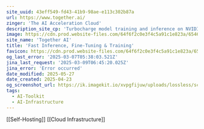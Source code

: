```yaml
---
site_uuid: 43eff549-fd43-41b9-98ae-e113c302b87a
url: https://www.together.ai/
zinger: 'The AI Acceleration Cloud'
description_site_cp: 'Turbocharge model training and inference on NVIDIA GPUs. Build with open source and fine-tune your own AI.'
image: https://cdn.prod.website-files.com/64f6f2c0e3f4c5a91c1e823a/654692b86325351d86c33550_og-hp.jpg
site_name: 'Together AI'
title: 'Fast Inference, Fine-Tuning & Training'
favicon: https://cdn.prod.website-files.com/64f6f2c0e3f4c5a91c1e823a/654693d569494912cfc0c0d4_favicon.svg
og_last_error: '2025-03-07T05:38:03.521Z'
jina_last_request: '2025-03-09T06:45:20.025Z'
jina_error: 'Error occurred'
date_modified: 2025-05-27
date_created: 2025-04-23
og_screenshot_url: https://ik.imagekit.io/xvpgfijuw/uploads/lossless/screenshots/20250527_Together_AI_og_screenshot.jpeg
tags:
  - AI-Toolkit
  - AI-Infrastructure
---
```


[[Self-Hosting]] [[Cloud Infrastructure]]
